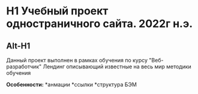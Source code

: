 # H1  Учебный проект одностраничного сайта. 2022г н.э.
Alt-H1
------
Данный проект выполнен в рамках обучения по курсу "Веб-разработчик"
Лендинг описывающий известные на весь мир методики обучения 

**Особенности:**
  *анмации
  *ссылки
  *структура БЭМ